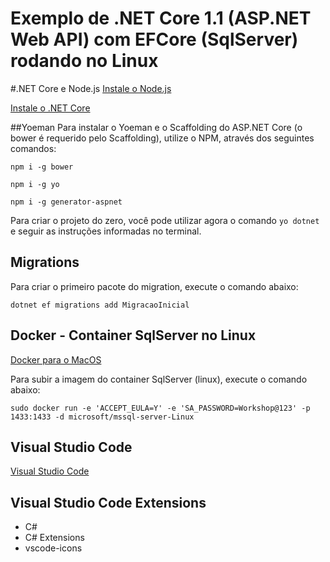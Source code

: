 # Exemplo de .NET Core 1.1 (ASP.NET Web API) com EFCore (SqlServer) rodando no Linux

#.NET Core e Node.js
[Instale o Node.js](https://nodejs.org/en/)

[Instale o .NET Core](http://www.dot.net)


##Yoeman
Para instalar o Yoeman e o Scaffolding do ASP.NET Core (o bower é requerido pelo Scaffolding), utilize o NPM, através dos seguintes comandos:

`npm i -g bower`

`npm i -g yo`

`npm i -g generator-aspnet`


Para criar o projeto do zero, você pode utilizar agora o comando `yo dotnet` e seguir as instruções informadas no terminal.

## Migrations
Para criar o primeiro pacote do migration, execute o comando abaixo:

`dotnet ef migrations add MigracaoInicial`

## Docker - Container SqlServer no Linux
[Docker para o MacOS](https://www.docker.com/products/docker#/mac)

Para subir a imagem do container SqlServer (linux), execute o comando abaixo:

`sudo docker run -e 'ACCEPT_EULA=Y' -e 'SA_PASSWORD=Workshop@123' -p 1433:1433 -d microsoft/mssql-server-Linux`

## Visual Studio Code
[Visual Studio Code](https://code.visualstudio.com/)

## Visual Studio Code Extensions
- C#
- C# Extensions
- vscode-icons